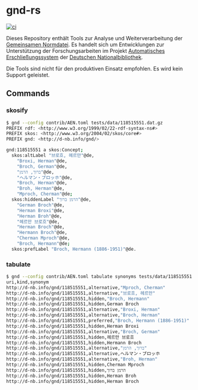 # gnd-rs

[![ci](https://github.com/deutsche-nationalbibliothek/gnd-rs/actions/workflows/ci.yml/badge.svg)](https://github.com/deutsche-nationalbibliothek/gnd-rs/actions/workflows/ci.yml)

Dieses Repository enthält Tools zur Analyse und Weiterverarbeitung der [Gemeinsamen Normdatei](https://gnd.network). Es handelt sich um Entwicklungen zur Unterstützung der Forschungsarbeiten im Projekt [Automatisches Erschließungssystem](https://www.dnb.de/DE/Professionell/ProjekteKooperationen/Projekte/KI/ki_node.html) der [Deutschen Nationalbibliothek](https://www.dnb.de).

Die Tools sind nicht für den produktiven Einsatz empfohlen. Es wird kein Support geleistet.


## Commands

### skosify

```bash
$ gnd --config contrib/AEN.toml tests/data/118515551.dat.gz
PREFIX rdf: <http://www.w3.org/1999/02/22-rdf-syntax-ns#>
PREFIX skos: <http://www.w3.org/2004/02/skos/core#>
PREFIX gnd: <http://d-nb.info/gnd/>

gnd:118515551 a skos:Concept;
  skos:altLabel "브로흐, 헤르만"@de,
    "Broxi, Herman"@de,
    "Broch, German"@de,
    "ברוך, הרמן"@de,
    "ヘルマン・ブロッホ"@de,
    "Broch, Herman"@de,
    "Broh, Herman"@de,
    "Mproch, Cherman"@de;
  skos:hiddenLabel "הרמן ברוך"@de,
    "German Broch"@de,
    "Herman Broxi"@de,
    "Herman Broh"@de,
    "헤르만 브로흐"@de,
    "Herman Broch"@de,
    "Hermann Broch"@de,
    "Cherman Mproch"@de,
    "Broch, Hermann"@de;
  skos:prefLabel "Broch, Hermann (1886-1951)"@de.
```

### tabulate

```bash
$ gnd --config contrib/AEN.toml tabulate synonyms tests/data/118515551.dat.gz
uri,kind,synonym
http://d-nb.info/gnd/118515551,alternative,"Mproch, Cherman"
http://d-nb.info/gnd/118515551,alternative,"브로흐, 헤르만"
http://d-nb.info/gnd/118515551,hidden,"Broch, Hermann"
http://d-nb.info/gnd/118515551,hidden,German Broch
http://d-nb.info/gnd/118515551,alternative,"Broxi, Herman"
http://d-nb.info/gnd/118515551,alternative,"Broch, Herman"
http://d-nb.info/gnd/118515551,preferred,"Broch, Hermann (1886-1951)"
http://d-nb.info/gnd/118515551,hidden,Herman Broxi
http://d-nb.info/gnd/118515551,alternative,"Broch, German"
http://d-nb.info/gnd/118515551,hidden,헤르만 브로흐
http://d-nb.info/gnd/118515551,hidden,Hermann Broch
http://d-nb.info/gnd/118515551,alternative,"ברוך, הרמן"
http://d-nb.info/gnd/118515551,alternative,ヘルマン・ブロッホ
http://d-nb.info/gnd/118515551,alternative,"Broh, Herman"
http://d-nb.info/gnd/118515551,hidden,Cherman Mproch
http://d-nb.info/gnd/118515551,hidden,הרמן ברוך
http://d-nb.info/gnd/118515551,hidden,Herman Broh
http://d-nb.info/gnd/118515551,hidden,Herman Broch
```
